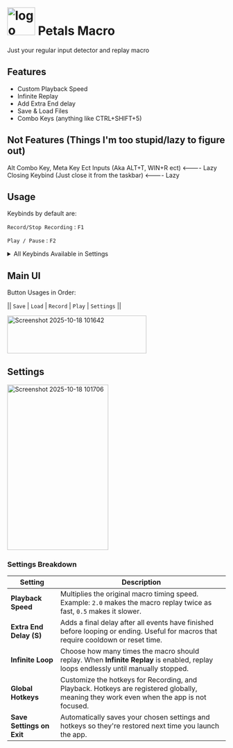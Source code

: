 # <img width="64" height="64" alt="logo" src="https://github.com/user-attachments/assets/c26170a5-c87a-4490-abf8-fe8da966f459" /> Petals Macro

Just your regular input detector and replay macro

## Features

* Custom Playback Speed
* Infinite Replay
* Add Extra End delay
* Save & Load Files
* Combo Keys (anything like CTRL+SHIFT+5)

## Not Features (Things I'm too stupid/lazy to figure out)

Alt Combo Key, Meta Key Ect Inputs (Aka ALT+T, WIN+R ect) <---- Lazy
Closing Keybind (Just close it from the taskbar) <---- Lazy

## Usage

Keybinds by default are:

``Record/Stop Recording`` : ```F1```

``Play / Pause`` : ```F2```

<details>

<summary>All Keybinds Available in Settings</summary>

| Key        | Description                        |
| ---------- | ---------------------------------- |
| `F1`       | Global (can be used for both)      |
| `F2`       | Global                             |
| `F7`       | Global                             |
| `F8`       | Global                             |
| `SHIFT+F1` | Global                             |
| `SHIFT+F2` | Global                             |
| `SHIFT+F7` | Global                             |
| `SHIFT+F8` | Global                             |
| `SHIFT+P`  | Exclusive (Play / Stop Play Only   |
| `SHIFT+R`  | Exclusive (Record / Stop Recording |

</details>

## Main UI

Button Usages in Order: 

|| ``Save`` | ``Load`` | ``Record`` | ``Play`` | ``Settings`` ||

<img width="321" height="87" alt="Screenshot 2025-10-18 101642" src="https://github.com/user-attachments/assets/0326545c-2a86-40b8-a309-a053f7dd04ed" />

## Settings

<img width="233" height="381" alt="Screenshot 2025-10-18 101706" src="https://github.com/user-attachments/assets/518e3014-8ce0-445c-94fb-d1ffc336ebdf" />

### Settings Breakdown

| Setting                     | Description |
|--------------------------|------------|
| **Playback Speed**        | Multiplies the original macro timing speed. Example: `2.0` makes the macro replay twice as fast, `0.5` makes it slower. |
| **Extra End Delay (S)**  | Adds a final delay after all events have finished before looping or ending. Useful for macros that require cooldown or reset time. |
| **Infinite Loop** | Choose how many times the macro should replay. When **Infinite Replay** is enabled, replay loops endlessly until manually stopped. |
| **Global Hotkeys**        | Customize the hotkeys for Recording, and Playback. Hotkeys are registered globally, meaning they work even when the app is not focused. |
| **Save Settings on Exit** | Automatically saves your chosen settings and hotkeys so they're restored next time you launch the app. |
